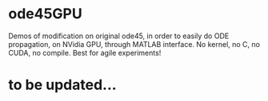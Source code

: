 # ode45GPU

Demos of modification on original ode45, in order to easily do ODE propagation, on NVidia GPU, through MATLAB interface. No kernel, no C, no CUDA, no compile. Best for agile experiments!

# to be updated...